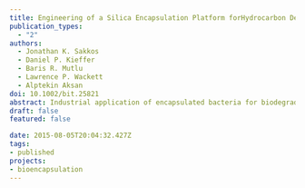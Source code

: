 ```yaml
---
title: Engineering of a Silica Encapsulation Platform forHydrocarbon Degradation UsingPseudomonassp.NCIB 9816-4
publication_types:
  - "2"
authors:
  - Jonathan K. Sakkos
  - Daniel P. Kieffer
  - Baris R. Mutlu
  - Lawrence P. Wackett
  - Alptekin Aksan
doi: 10.1002/bit.25821
abstract: Industrial application of encapsulated bacteria for biodegradation of hydrocarbons in water requires mechanically stable materials. A silica gel encapsulation method was optimized for Pseudomonas sp. NCIB 9816-4, a bacterium that degrades more than 100 aromatic hydrocarbons. The design process focused onthree aspects (i) mechanical property enhancement; (ii) gel cytocompatibility; and (iii) reduction of the diffusion barrier in thegel. This is the first report studying how the silica composition affects biodegradation of naphthalene by Pseudomonas sp. NCIB 9816-4 and establishes a foundation for future studies of aromatic hydrocarbon biodegradation for industrial application.
draft: false
featured: false

date: 2015-08-05T20:04:32.427Z
tags:
- published
projects:
- bioencapsulation
---
```

